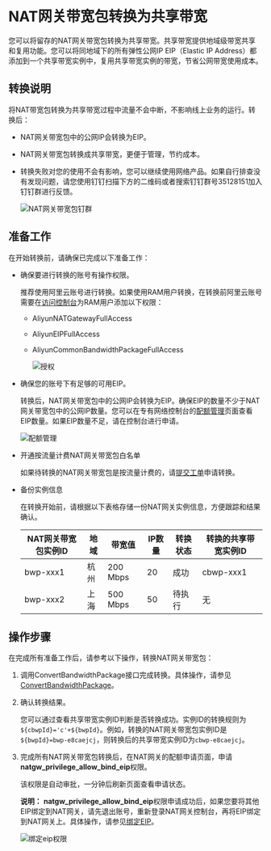 # NAT网关带宽包转换为共享带宽

您可以将留存的NAT网关带宽包转换为共享带宽。共享带宽提供地域级带宽共享和复用功能。您可以将同地域下的所有弹性公网IP EIP（Elastic IP Address）都添加到一个共享带宽实例中，复用共享带宽实例的带宽，节省公网带宽使用成本。

## 转换说明

将NAT带宽包转换为共享带宽过程中流量不会中断，不影响线上业务的运行。转换后：

-   NAT网关带宽包中的公网IP会转换为EIP。
-   NAT网关带宽包转换成共享带宽，更便于管理，节约成本。
-   转换失败对您的使用不会有影响，您可以继续使用网络产品。如果自行排查没有发现问题，请您使用钉钉扫描下方的二维码或者搜索钉钉群号35128151加入钉钉群进行反馈。

    ![NAT网关带宽包钉群](https://static-aliyun-doc.oss-accelerate.aliyuncs.com/assets/img/zh-CN/4446285261/p293192.png)


## 准备工作

在开始转换前，请确保已完成以下准备工作：

-   确保要进行转换的账号有操作权限。

    推荐使用阿里云账号进行转换。如果使用RAM用户转换，在转换前阿里云账号需要在[访问控制台](https://ram.console.aliyun.com/users)为RAM用户添加以下权限：

    -   AliyunNATGatewayFullAccess
    -   AliyunEIPFullAccess
    -   AliyunCommonBandwidthPackageFullAccess

        ![授权](https://static-aliyun-doc.oss-accelerate.aliyuncs.com/assets/img/zh-CN/5951400951/p96384.png)

-   确保您的账号下有足够的可用EIP。

    转换后，NAT网关带宽包中的公网IP会转换为EIP。确保EIP的数量不少于NAT网关带宽包中的公网IP数量。您可以在专有网络控制台的[配额管理](https://vpc.console.aliyun.com/quota)页面查看EIP数量。如果EIP数量不足，请在控制台进行申请。

    ![配额管理](https://static-aliyun-doc.oss-accelerate.aliyuncs.com/assets/img/zh-CN/3649098161/p96382.png)

-   开通按流量计费NAT网关带宽包白名单

    如果待转换的NAT网关带宽包是按流量计费的，请[提交工单](https://workorder-intl.console.aliyun.com/#/ticket/createIndex)申请转换。

-   备份实例信息

    在转换开始前，请根据以下表格存储一份NAT网关实例信息，方便跟踪和结果确认。

    |NAT网关带宽包实例ID|地域|带宽值|IP数量|转换状态|转换的共享带宽实例ID|
    |------------|--|---|----|----|-----------|
    |bwp-xxx1|杭州|200 Mbps|20|成功|cbwp-xxx1|
    |bwp-xxx2|上海|500 Mbps|50|待执行|无|


## 操作步骤

在完成所有准备工作后，请参考以下操作，转换NAT网关带宽包：

1.  调用ConvertBandwidthPackage接口完成转换。具体操作，请参见[ConvertBandwidthPackage](/intl.zh-CN/API参考/NAT网关/ConvertBandwidthPackage.md)。

2.  确认转换结果。

    您可以通过查看共享带宽实例ID判断是否转换成功。实例ID的转换规则为`${cbwpId}='c'+${bwpId}`。例如，转换的NAT网关带宽包实例ID是`${bwpId}=bwp-e8caejcj`，则转换后的共享带宽实例ID为`cbwp-e8caejcj`。

3.  完成所有NAT网关带宽包转换后，在NAT网关的配额申请页面，申请**natgw\_privilege\_allow\_bind\_eip**权限。

    该权限是自动审批，一分钟后刷新页面查看申请状态。

    **说明：** **natgw\_privilege\_allow\_bind\_eip**权限申请成功后，如果您要将其他EIP绑定到NAT网关，请先退出账号，重新登录NAT网关控制台，再将EIP绑定到NAT网关上。具体操作，请参见[绑定EIP](/intl.zh-CN/基本功能操作/创建NAT网关实例.md)。

    ![绑定eip权限](https://static-aliyun-doc.oss-accelerate.aliyuncs.com/assets/img/zh-CN/3649098161/p96400.png)


